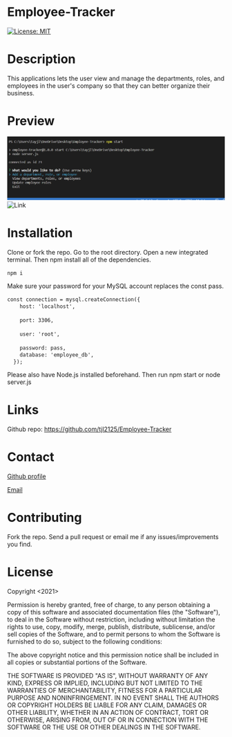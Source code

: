 # Employee-Tracker

[![License: MIT](https://img.shields.io/badge/License-MIT-green.svg)](https://opensource.org/licenses/MIT)

# Description 

This applications lets the user view and manage the departments, roles, and employees in the user's company so that they can better organize their business. 

# Preview

![Preview](./Screenshot1.png)
![Link](https://drive.google.com/file/d/1oOUgDeVjahotxnU_A03LKLAJjEALP3AY/view)

# Installation
Clone or fork the repo. 
Go to the root directory. 
Open a new integrated terminal. 
Then npm install all of the dependencies. 
```
npm i 
```
Make sure your password for your MySQL account replaces the const pass. 
```
const connection = mysql.createConnection({
    host: 'localhost',
  
    port: 3306,
  
    user: 'root',
  
    password: pass,
    database: 'employee_db',
  });
```
Please also have Node.js installed beforehand. 
Then run npm start or node server.js

# Links 
Github repo: https://github.com/tjl2125/Employee-Tracker


# Contact
[Github profile](https://github.com/tjl2125)

[Email](tjl2125@alum.barnard.edu)

# Contributing 
Fork the repo.
Send a pull request or email me if any issues/improvements you find. 

# License

Copyright <2021> <Taylor Leong>

Permission is hereby granted, free of charge, to any person obtaining a copy of this software and associated documentation files (the "Software"), to deal in the Software without restriction, including without limitation the rights to use, copy, modify, merge, publish, distribute, sublicense, and/or sell copies of the Software, and to permit persons to whom the Software is furnished to do so, subject to the following conditions:

The above copyright notice and this permission notice shall be included in all copies or substantial portions of the Software.

THE SOFTWARE IS PROVIDED "AS IS", WITHOUT WARRANTY OF ANY KIND, EXPRESS OR IMPLIED, INCLUDING BUT NOT LIMITED TO THE WARRANTIES OF MERCHANTABILITY, FITNESS FOR A PARTICULAR PURPOSE AND NONINFRINGEMENT. IN NO EVENT SHALL THE AUTHORS OR COPYRIGHT HOLDERS BE LIABLE FOR ANY CLAIM, DAMAGES OR OTHER LIABILITY, WHETHER IN AN ACTION OF CONTRACT, TORT OR OTHERWISE, ARISING FROM, OUT OF OR IN CONNECTION WITH THE SOFTWARE OR THE USE OR OTHER DEALINGS IN THE SOFTWARE.
